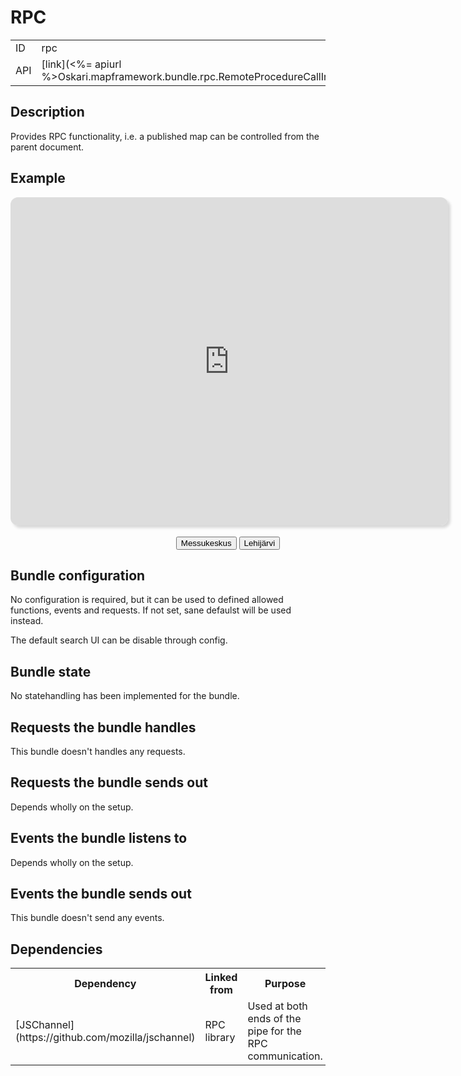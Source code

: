 # RPC

<table class="table">
  <tr>
    <td>ID</td><td>rpc</td>
  </tr>
  <tr>
    <td>API</td><td>[link](<%= apiurl %>Oskari.mapframework.bundle.rpc.RemoteProcedureCallInstance.html)</td>
  </tr>
</table>

## Description

Provides RPC functionality, i.e. a published map can be controlled from the parent document.

## Example

<script src="/js/rpc/JSChannel/jschannel.js"></script>
<script src="/js/rpc/OskariRPC/OskariRPC.js"></script>
<style>
    iframe {
        background-clip: padding-box;
        border: none;
        border-radius: 12px;
        box-shadow: 4px 4px 4px rgba(0, 0, 0, 0.15);
        clear: both;
        display: block;
        margin-bottom: 12px;
        width: 700px;
        height: 525px;
    }
    #rpcControls {
        text-align: center;
        width: 700px;   
    }

    #rpcControls button, #rpcControls output, #rpcControls input {
        display: inline-block;
        margin-top: 6px;
    }
</style>
<iframe id="Oskari" src="http://demo.paikkatietoikkuna.fi/published/fi/8184"></iframe>
<div id="rpcControls">
    <button id="helsinki">Messukeskus</button>
    <button id="lehka">Lehijärvi</button>
    <output id="coords"></output>
</div>
<script>
    var channel = OskariRPC.connect(
            document.getElementById('Oskari'),
            'http://demo.paikkatietoikkuna.fi'
        ),
        coords = document.getElementById('coords'),
        setCoords = function(x, y) {
            coords.textContent = x + ', ' + y;
        },
        moveMap = function(centerX, centerY, zoomLevel) {
            channel.postRequest(
                'MapMoveRequest',
                [
                    centerX,
                    centerY,
                    zoomLevel === undefined ? 9 : zoomLevel
                ],
                function(data) {
                    console.log('MapMoveRequest posted');
                },
                function(error, message) {
                    console.log('error', error, message);
                }
            );
        },
        zoombar;

    channel.getZoomRange(
        function(data) {
            zoombar = document.createElement('input');
            zoombar.type = 'range';
            zoombar.min = data.min;
            zoombar.max = data.max;
            zoombar.value = data.current;
            zoombar.onchange = function(event) {
                var zoomLevel = this.value;
                // There's no setZoomLevel for now, so we use MapMoveRequest with
                // getMapPosition's x and y coords
                channel.getMapPosition(
                    function(data) {
                        console.log('getMapPosition', JSON.stringify(data));
                        moveMap(data.centerX, data.centerY, zoomLevel);
                    },
                    function(error, message) {
                        console.log('error', error, message);
                    }
                );
            };
            document.getElementById('rpcControls').appendChild(zoombar);
        },
        function(error, message) {
            console.log('error', error, message);
        }
    );

    // Get current map position
    channel.getMapPosition(
        function(data) {
            console.log('getMapPosition', JSON.stringify(data));
            setCoords(data.centerX, data.centerY);
        },
        function(error, message) {
            console.log('error', error, message);
        }
    );

    channel.getAllLayers(
        function(data) {
            console.log('getAllLayers', JSON.stringify(data));
            // Layer names aren't available through RPC as it might contain sensitive data
            var localization = {
                '24': 'Ortokuvat',
                'base_2': 'Maastokartta',
                'base_35': 'Taustakarttasarja'
            };
            data.forEach(function(layer) {
                var layerButton = document.createElement('button');
                layerButton.id = layer.id;
                layerButton.textContent = localization[layer.id];
                layerButton.onclick = function() {
                    var lid = this.id;
                    console.log('Showing layer ' + localization[lid]);
                    data.forEach(function(l) {
                        channel.postRequest(
                            'MapModulePlugin.MapLayerVisibilityRequest',
                            [
                                l.id,
                                l.id + '' === lid
                            ]
                        );
                    });
                };
                document.getElementById('rpcControls').appendChild(layerButton);
            });
        },
        function(error, message) {
            console.log('error', error, message);
        }
    );

    channel.handleEvent(
        'AfterMapMoveEvent',
        function(data) {
            console.log('AfterMapMoveEvent', JSON.stringify(data));
            setCoords(data.centerX, data.centerY);
            if (zoombar) {
                zoombar.value = data.zoom;
            }
        },
        function(error, message) {
            console.log('error', error, message);
        }
    );

    channel.handleEvent(
        'MapClickedEvent',
        function(data) {
            console.log('MapClickedEvent', JSON.stringify(data));
            channel.postRequest(
                'MapModulePlugin.AddMarkerRequest', [{
                        x: data.lon,
                        y: data.lat
                    },
                    'RPCMarker'
                ],
                function(error, message) {
                    console.log('error', error, message);
                }
            );
        },
        function(error, message) {
            console.log('error', error, message);
        }
    );

    document.getElementById('lehka').onclick = function() {
        console.log('Lehijärvi');
        moveMap(354490.70442968, 6770658.0402485);
    };

    document.getElementById('helsinki').onclick = function() {
        console.log('Messukeskus');
        moveMap(385597.68323541, 6675813.1806321);
    };
</script>

## Bundle configuration

No configuration is required, but it can be used to defined allowed functions, events and requests.
If not set, sane defaulst will be used instead.

The default search UI can be disable through config.

## Bundle state

No statehandling has been implemented for the bundle.

## Requests the bundle handles

This bundle doesn't handles any requests.

## Requests the bundle sends out

Depends wholly on the setup.

## Events the bundle listens to

Depends wholly on the setup.

## Events the bundle sends out

This bundle doesn't send any events.

## Dependencies

<table class="table">
  <tr>
    <th> Dependency </th><th> Linked from </th><th> Purpose</th>
  </tr>
  <tr>
    <td> [JSChannel](https://github.com/mozilla/jschannel) </td>
    <td> RPC library </td>
    <td> Used at both ends of the pipe for the RPC communication.</td>
  </tr>
</table>
